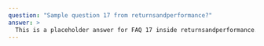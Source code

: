```yaml
---
question: "Sample question 17 from returnsandperformance?"
answer: >
  This is a placeholder answer for FAQ 17 inside returnsandperformance. It uses proper YAML block formatting to avoid any parsing issues.
---
```

